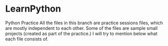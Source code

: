 # LearnPython
Python Practice
All the files in this branch are practice sessions files, which are mostly independent to each other.
Some of the files are sample small projects (created as part of the practice.)
I will try to mention below what each file consists of.
